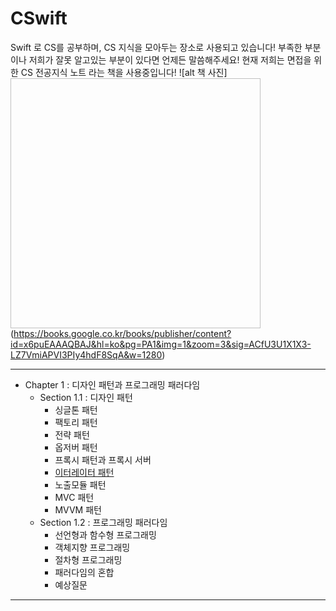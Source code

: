 # CSwift
Swift 로 CS를 공부하며, CS 지식을 모아두는 장소로 사용되고 있습니다!
부족한 부분이나 저희가 잘못 알고있는 부분이 있다면 언제든 말씀해주세요!
현재 저희는 면접을 위한 CS 전공지식 노트 라는 책을 사용중입니다!
![alt 책 사진]<img width="400px" height="400px"></img>(https://books.google.co.kr/books/publisher/content?id=x6puEAAAQBAJ&hl=ko&pg=PA1&img=1&zoom=3&sig=ACfU3U1X1X3-LZ7VmiAPVI3PIy4hdF8SqA&w=1280)
***
* Chapter 1 : 디자인 패턴과 프로그래밍 패러다임
  - Section 1.1 : 디자인 패턴
    + 싱글톤 패턴
    + 팩토리 패턴
    + 전략 패턴
    + 옵저버 패턴
    + 프록시 패턴과 프록시 서버
    + [이터레이터 패턴](https://github.com/Swift-Coding-Club/CSwift/blob/ReadMe-Branch/%EC%9D%B4%ED%84%B0%EB%A0%88%EC%9D%B4%ED%84%B0%20%ED%8C%A8%ED%84%B4)
    + 노출모듈 패턴
    + MVC 패턴
    + MVVM 패턴
  - Section 1.2 : 프로그래밍 패러다임
    + 선언형과 함수형 프로그래밍
    + 객체지향 프로그래밍
    + 절차형 프로그래밍
    + 패러다임의 혼합
    + 예상질문
***
